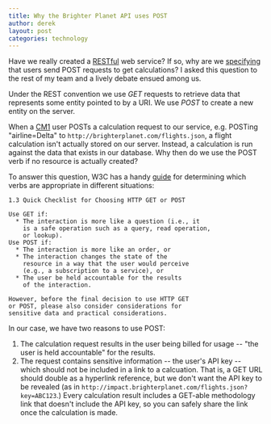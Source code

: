 ```yaml
---
title: Why the Brighter Planet API uses POST
author: derek
layout: post
categories: technology
---
```


Have we really created a [RESTful](http://en.wikipedia.org/wiki/Representational_state_transfer#RESTful_web_services) web service? If so, why are we [specifying](http://impact.brighterplanet.com/documentation) that users send POST requests to get calculations? I asked this question to the rest of my team and a lively debate ensued among us.

<!-- more start -->

Under the REST convention we use *GET* requests to retrieve data that represents some entity pointed to by a URI. We use *POST* to create a new entity on the server.

When a [CM1](http://impact.brighterplanet.com) user POSTs a calculation request to our service, e.g. POSTing "airline=Delta" to `http://brighterplanet.com/flights.json`, a flight calculation isn't actually stored on our server. Instead, a calculation is run against the data that exists in our database. Why then do we use the POST verb if no resource is actually created?

To answer this question, W3C has a handy [guide](http://www.w3.org/2001/tag/doc/whenToUseGet.html#principles-summary) for determining which verbs are appropriate in different situations:

    1.3 Quick Checklist for Choosing HTTP GET or POST
    
    Use GET if:
      * The interaction is more like a question (i.e., it
        is a safe operation such as a query, read operation,
        or lookup).
    Use POST if:
      * The interaction is more like an order, or
      * The interaction changes the state of the
        resource in a way that the user would perceive
        (e.g., a subscription to a service), or
      * The user be held accountable for the results
        of the interaction.
    
    However, before the final decision to use HTTP GET
    or POST, please also consider considerations for
    sensitive data and practical considerations.

In our case, we have two reasons to use POST:
1. The calculation request results in the user being billed for usage -- "the user is held accountable" for the results.
1. The request contains sensitive information -- the user's API key -- which should not be included in a link to a calcuation. That is, a GET URL should double as a hyperlink reference, but we don't want the API key to be revealed (as in `http://impact.brighterplanet.com/flights.json?key=ABC123`.) Every calculation result includes a GET-able methodology link that doesn't include the API key, so you can safely share the link once the calculation is made.

<!-- more end -->
